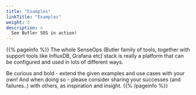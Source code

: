 ```yaml
---
title: "Examples"
linkTitle: "Examples"
weight: 3
description: >
  See Butler SOS in action!
---
```


{{% pageinfo %}}
The whole SenseOps (Butler family of tools, together with support tools like InfluxDB, Grafana etc) stack is really a platform that can be configured and used in lots of different ways.  

Be curious and bold - extend the given examples and use cases with your own!
And when doing so - please consider sharing your successes (and failures..) with others, as inspiration and insight.
{{% /pageinfo %}}

